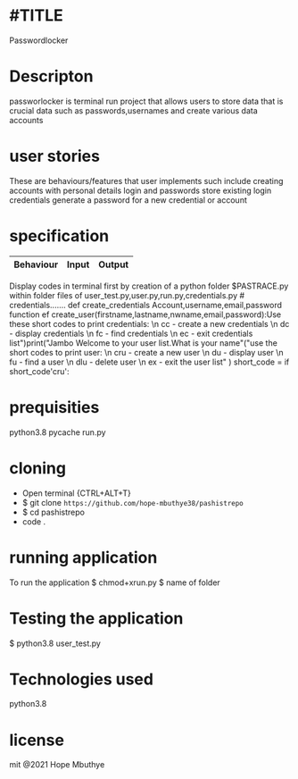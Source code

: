 # #TITLE
Passwordlocker
# Descripton
passworlocker is terminal run project that allows users to store data that is crucial data such as passwords,usernames and create various data accounts
# user stories
These are behaviours/features that user implements such include creating accounts with personal details login and passwords store existing login credentials generate a password for a new credential or account
# specification
 Behaviour | Input | Output |
| :---------------- | :---------------: | ------------------: |
Display codes in terminal first by creation of a python folder $PASTRACE.py within folder files of user_test.py,user.py,run.py,credentials.py # credentials.......
def create_credentials Account,username,email,password function ef create_user(firstname,lastname,nwname,email,password):Use these short codes to print credentials: \n  cc - create a new credentials \n dc - display credentials \n fc - find credentials \n ec - exit credentials list")print("Jambo Welcome to your user list.What is your name"("use the short codes to print user: \n cru - create a new user \n du - display user \n fu - find a user \n dlu - delete user \n ex - exit the user list" )  short_code =  if short_code'cru':
# prequisities
python3.8
pycache
run.py
# cloning
* Open terminal {CTRL+ALT+T}
* $ git clone ```https://github.com/hope-mbuthye38/pashistrepo```        
* $ cd pashistrepo
* code . 
# running application
To run the application 
$ chmod+xrun.py
$ name of folder

# Testing the application
$ python3.8 user_test.py

# Technologies used
python3.8

# license
mit @2021 Hope Mbuthye

 







